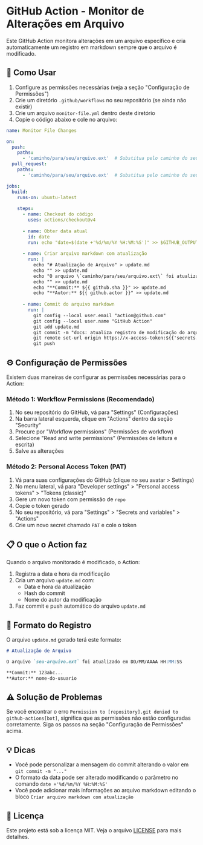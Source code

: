 # GitHub Action - Monitor de Alterações em Arquivo

Este GitHub Action monitora alterações em um arquivo específico e cria automaticamente um registro em markdown sempre que o arquivo é modificado.

## 🚀 Como Usar

1. Configure as permissões necessárias (veja a seção "Configuração de Permissões")
2. Crie um diretório `.github/workflows` no seu repositório (se ainda não existir)
3. Crie um arquivo `monitor-file.yml` dentro deste diretório
4. Copie o código abaixo e cole no arquivo:

```yaml
name: Monitor File Changes

on:
  push:
    paths:
      - 'caminho/para/seu/arquivo.ext'  # Substitua pelo caminho do seu arquivo
  pull_request:
    paths:
      - 'caminho/para/seu/arquivo.ext'  # Substitua pelo caminho do seu arquivo

jobs:
  build:
    runs-on: ubuntu-latest
    
    steps:
      - name: Checkout do código
        uses: actions/checkout@v4
      
      - name: Obter data atual
        id: date
        run: echo "date=$(date +'%d/%m/%Y %H:%M:%S')" >> $GITHUB_OUTPUT
      
      - name: Criar arquivo markdown com atualização
        run: |
          echo "# Atualização de Arquivo" > update.md
          echo "" >> update.md
          echo "O arquivo \`caminho/para/seu/arquivo.ext\` foi atualizado em ${{ steps.date.outputs.date }}" >> update.md
          echo "" >> update.md
          echo "**Commit:** ${{ github.sha }}" >> update.md
          echo "**Autor:** ${{ github.actor }}" >> update.md
      
      - name: Commit do arquivo markdown
        run: |
          git config --local user.email "action@github.com"
          git config --local user.name "GitHub Action"
          git add update.md
          git commit -m "docs: atualiza registro de modificação do arquivo"
          git remote set-url origin https://x-access-token:${{'secrets.PAT'}}@github.com/${{github.repository}}
          git push
```

## ⚙️ Configuração de Permissões

Existem duas maneiras de configurar as permissões necessárias para o Action:

### Método 1: Workflow Permissions (Recomendado)
1. No seu repositório do GitHub, vá para "Settings" (Configurações)
2. Na barra lateral esquerda, clique em "Actions" dentro da seção "Security"
3. Procure por "Workflow permissions" (Permissões de workflow)
4. Selecione "Read and write permissions" (Permissões de leitura e escrita)
5. Salve as alterações

### Método 2: Personal Access Token (PAT)
1. Vá para suas configurações do GitHub (clique no seu avatar > Settings)
2. No menu lateral, vá para "Developer settings" > "Personal access tokens" > "Tokens (classic)"
3. Gere um novo token com permissão de `repo`
4. Copie o token gerado
5. No seu repositório, vá para "Settings" > "Secrets and variables" > "Actions"
6. Crie um novo secret chamado `PAT` e cole o token

## 📋 O que o Action faz

Quando o arquivo monitorado é modificado, o Action:
1. Registra a data e hora da modificação
2. Cria um arquivo `update.md` com:
   - Data e hora da atualização
   - Hash do commit
   - Nome do autor da modificação
3. Faz commit e push automático do arquivo `update.md`

## 📝 Formato do Registro

O arquivo `update.md` gerado terá este formato:

```markdown
# Atualização de Arquivo

O arquivo `seu-arquivo.ext` foi atualizado em DD/MM/AAAA HH:MM:SS

**Commit:** 123abc...
**Autor:** nome-do-usuario
```

## ⚠️ Solução de Problemas

Se você encontrar o erro `Permission to [repository].git denied to github-actions[bot]`, significa que as permissões não estão configuradas corretamente. Siga os passos na seção "Configuração de Permissões" acima.

## 💡 Dicas

- Você pode personalizar a mensagem do commit alterando o valor em `git commit -m "..."` 
- O formato da data pode ser alterado modificando o parâmetro no comando `date +'%d/%m/%Y %H:%M:%S'`
- Você pode adicionar mais informações ao arquivo markdown editando o bloco `Criar arquivo markdown com atualização`

## 📄 Licença

Este projeto está sob a licença MIT. Veja o arquivo [LICENSE](LICENSE) para mais detalhes.